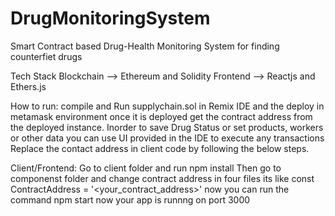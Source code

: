 # DrugMonitoringSystem
Smart Contract based Drug-Health Monitoring System for finding counterfiet drugs

Tech Stack
Blockchain --> Ethereum and Solidity
Frontend --> Reactjs and Ethers.js

How to run:
compile and Run supplychain.sol in Remix IDE and the deploy in metamask environment once it is deployed get the contract address from the deployed instance. Inorder to save Drug Status or set products, workers or other data you can use UI provided in the IDE to execute any transactions Replace the contact address in client code by following the below steps.

Client/Frontend:
Go to client folder and run npm install
Then go to componenst folder and change contract address in four files
its like const ContractAddress = '<your_contract_address>' 
now you can run the command npm start
now your app is runnng on port 3000
